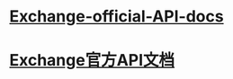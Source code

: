 # [Exchange-official-API-docs](api/us_en/api_doc_en.md)

# [Exchange官方API文档](api/zh_cn/api_doc_cn.md)
